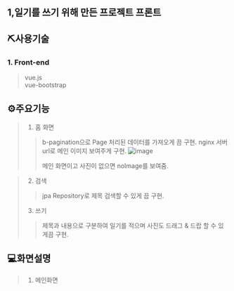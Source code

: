 ## 1,일기를 쓰기 위해 만든 프로젝트 프론트

## ⛏사용기술
### 1. Front-end

> vue.js  
> vue-bootstrap

## ⚙주요기능

> 1. 홈 화면
>> b-pagination으로 Page 처리된 데이터를 가져오게 끔 구현.
>> nginx 서버 url로 메인 이미지 보여주게 구현.
>> ![image](https://github.com/Jungsooooooo/Daily_Writing_Front/assets/94541011/063dcdb1-3837-4dc5-bbfc-d8c4f245bf07)
>>
>> 메인 화면이고 사진이 없으면 noImage를 보여줌.

>>
>> 
> 2. 검색
>> jpa Repository로 제목 검색할 수 있게 끔 구현.
>>
> 3. 쓰기
>> 제목과 내용으로 구분하여 일기를 적으며 사진도 드래그 & 드랍 할 수 있게끔 구현.
>>


## 💻화면설명  

> 1. 메인화면
